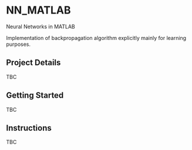 # NN_MATLAB
Neural Networks in MATLAB

Implementation of backpropagation algorithm explicitly mainly for learning purposes.

## Project Details

TBC

## Getting Started

TBC 

## Instructions

TBC

